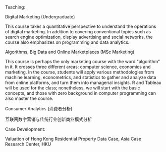 Teaching:

<a href="https://ximarketing.github.io/class/DM/index.html" style="text-decoration: none">Digital Marketing</a> (Undergraduate)

This course takes a quantitative perspective to understand the operations of digital marketing. In addition to covering conventional topics such as search engine optimization, display advertising and social networks, the course also emphasizes on programming and data analytics. 

<a href="https://ximarketing.github.io/class/ABOM/index.html" style="text-decoration: none">Algorithms, Big Data and Online Marketplaces</a> (MSc Marketing)

This course is perhaps the only marketing course with the word "algorithm" in it. It crosses three different areas: computer science, economics and marketing. In the course, students will apply various methodologies from machine learning, econometrics, and statistics to gather and analyze data from online platforms, and turn them into managerial insights. R and Tableau will be used for the class; nonetheless, we will start with the basic concepts, and those with zero background in computer programming can also master the course.

<a href="https://ximarketing.github.io/class/ConsumerAnalytics/index.html" style="text-decoration: none">Consumer Analytics (消费者分析)</a>            

<a href="https://ximarketing.github.io/class/InternetMarketing/index.html" style="text-decoration: none">互联网数字营销与传统行业创新商业模式分析</a>

Case Development:

<a href="https://www.acrc.hku.hk/Case/Detail/1130" style="text-decoration: none">Valuation of Hong Kong Residential Property</a>  Data Case, Asia Case Research Center, HKU

